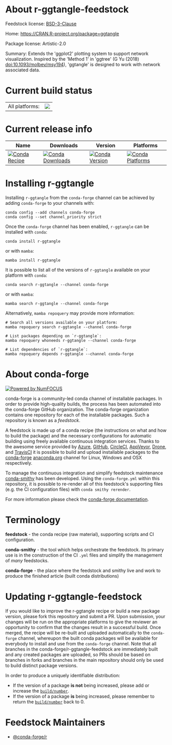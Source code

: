 About r-ggtangle-feedstock
==========================

Feedstock license: [BSD-3-Clause](https://github.com/conda-forge/r-ggtangle-feedstock/blob/main/LICENSE.txt)

Home: https://CRAN.R-project.org/package=ggtangle

Package license: Artistic-2.0

Summary: Extends the 'ggplot2' plotting system to support network visualization. Inspired by the 'Method 1' in 'ggtree' (G Yu (2018) <doi:10.1093/molbev/msy194>), 'ggtangle' is designed to work with network associated data.

Current build status
====================


<table><tr><td>All platforms:</td>
    <td>
      <a href="https://dev.azure.com/conda-forge/feedstock-builds/_build/latest?definitionId=24529&branchName=main">
        <img src="https://dev.azure.com/conda-forge/feedstock-builds/_apis/build/status/r-ggtangle-feedstock?branchName=main">
      </a>
    </td>
  </tr>
</table>

Current release info
====================

| Name | Downloads | Version | Platforms |
| --- | --- | --- | --- |
| [![Conda Recipe](https://img.shields.io/badge/recipe-r--ggtangle-green.svg)](https://anaconda.org/conda-forge/r-ggtangle) | [![Conda Downloads](https://img.shields.io/conda/dn/conda-forge/r-ggtangle.svg)](https://anaconda.org/conda-forge/r-ggtangle) | [![Conda Version](https://img.shields.io/conda/vn/conda-forge/r-ggtangle.svg)](https://anaconda.org/conda-forge/r-ggtangle) | [![Conda Platforms](https://img.shields.io/conda/pn/conda-forge/r-ggtangle.svg)](https://anaconda.org/conda-forge/r-ggtangle) |

Installing r-ggtangle
=====================

Installing `r-ggtangle` from the `conda-forge` channel can be achieved by adding `conda-forge` to your channels with:

```
conda config --add channels conda-forge
conda config --set channel_priority strict
```

Once the `conda-forge` channel has been enabled, `r-ggtangle` can be installed with `conda`:

```
conda install r-ggtangle
```

or with `mamba`:

```
mamba install r-ggtangle
```

It is possible to list all of the versions of `r-ggtangle` available on your platform with `conda`:

```
conda search r-ggtangle --channel conda-forge
```

or with `mamba`:

```
mamba search r-ggtangle --channel conda-forge
```

Alternatively, `mamba repoquery` may provide more information:

```
# Search all versions available on your platform:
mamba repoquery search r-ggtangle --channel conda-forge

# List packages depending on `r-ggtangle`:
mamba repoquery whoneeds r-ggtangle --channel conda-forge

# List dependencies of `r-ggtangle`:
mamba repoquery depends r-ggtangle --channel conda-forge
```


About conda-forge
=================

[![Powered by
NumFOCUS](https://img.shields.io/badge/powered%20by-NumFOCUS-orange.svg?style=flat&colorA=E1523D&colorB=007D8A)](https://numfocus.org)

conda-forge is a community-led conda channel of installable packages.
In order to provide high-quality builds, the process has been automated into the
conda-forge GitHub organization. The conda-forge organization contains one repository
for each of the installable packages. Such a repository is known as a *feedstock*.

A feedstock is made up of a conda recipe (the instructions on what and how to build
the package) and the necessary configurations for automatic building using freely
available continuous integration services. Thanks to the awesome service provided by
[Azure](https://azure.microsoft.com/en-us/services/devops/), [GitHub](https://github.com/),
[CircleCI](https://circleci.com/), [AppVeyor](https://www.appveyor.com/),
[Drone](https://cloud.drone.io/welcome), and [TravisCI](https://travis-ci.com/)
it is possible to build and upload installable packages to the
[conda-forge](https://anaconda.org/conda-forge) [anaconda.org](https://anaconda.org/)
channel for Linux, Windows and OSX respectively.

To manage the continuous integration and simplify feedstock maintenance
[conda-smithy](https://github.com/conda-forge/conda-smithy) has been developed.
Using the ``conda-forge.yml`` within this repository, it is possible to re-render all of
this feedstock's supporting files (e.g. the CI configuration files) with ``conda smithy rerender``.

For more information please check the [conda-forge documentation](https://conda-forge.org/docs/).

Terminology
===========

**feedstock** - the conda recipe (raw material), supporting scripts and CI configuration.

**conda-smithy** - the tool which helps orchestrate the feedstock.
                   Its primary use is in the construction of the CI ``.yml`` files
                   and simplify the management of *many* feedstocks.

**conda-forge** - the place where the feedstock and smithy live and work to
                  produce the finished article (built conda distributions)


Updating r-ggtangle-feedstock
=============================

If you would like to improve the r-ggtangle recipe or build a new
package version, please fork this repository and submit a PR. Upon submission,
your changes will be run on the appropriate platforms to give the reviewer an
opportunity to confirm that the changes result in a successful build. Once
merged, the recipe will be re-built and uploaded automatically to the
`conda-forge` channel, whereupon the built conda packages will be available for
everybody to install and use from the `conda-forge` channel.
Note that all branches in the conda-forge/r-ggtangle-feedstock are
immediately built and any created packages are uploaded, so PRs should be based
on branches in forks and branches in the main repository should only be used to
build distinct package versions.

In order to produce a uniquely identifiable distribution:
 * If the version of a package **is not** being increased, please add or increase
   the [``build/number``](https://docs.conda.io/projects/conda-build/en/latest/resources/define-metadata.html#build-number-and-string).
 * If the version of a package **is** being increased, please remember to return
   the [``build/number``](https://docs.conda.io/projects/conda-build/en/latest/resources/define-metadata.html#build-number-and-string)
   back to 0.

Feedstock Maintainers
=====================

* [@conda-forge/r](https://github.com/orgs/conda-forge/teams/r/)

